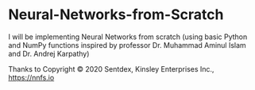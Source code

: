 # Neural-Networks-from-Scratch
I will be implementing Neural Networks from scratch (using basic Python and NumPy functions inspired by professor Dr. Muhammad Aminul Islam and Dr. Andrej Karpathy)

Thanks to Copyright © 2020 Sentdex, Kinsley Enterprises Inc., https://nnfs.io
